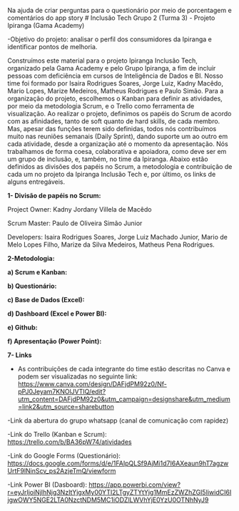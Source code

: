 Na ajuda de criar perguntas para o questionário  por meio de porcentagem  e comentários  do app story # Inclusão Tech Grupo 2 (Turma 3) - Projeto Ipiranga (Gama Academy)

-Objetivo do projeto: analisar o perfil dos consumidores da Ipiranga e identificar pontos de melhoria.

Construímos este material para o projeto Ipiranga Inclusão Tech, organizado pela Gama Academy e pelo Grupo Ipiranga, a fim de incluir pessoas com deficiência em cursos de Inteligência de Dados e BI. Nosso time foi formado por Isaira Rodrigues Soares, Jorge Luiz, Kadny Macêdo, Mario Lopes, Marize Medeiros, Matheus Rodrigues e Paulo Simão. Para a organização do projeto, escolhemos o Kanban para definir as atividades, por meio da metodologia Scrum, e o Trello como ferramenta de visualização. Ao realizar o projeto, definimos os papéis do Scrum de acordo com as afinidades, tanto de soft quanto de hard skills, de cada membro. Mas, apesar das funções terem sido definidas, todos nós contribuímos muito nas reuniões semanais (Daily Sprint), dando suporte um ao outro em cada atividade,  desde a organização até o momento da apresentação. Nós trabalhamos de forma coesa, colaborativa e apoiadora, como deve ser em um grupo de inclusão, e, também, no time da Ipiranga. Abaixo estão definidos as divisões dos papéis no Scrum, a metodologia e contribuição de cada um no projeto da Ipiranga Inclusão Tech e, por último, os links de alguns entregáveis. 

**1- Divisão de papéis no Scrum:** 

Project Owner: Kadny Jordany Villela de Macêdo

Scrum Master: Paulo de Oliveira Simão Junior

Developers: Isaira Rodrigues Soares, Jorge Luiz Machado Junior, Mario de Melo Lopes Filho, Marize da Silva Medeiros, Matheus Pena Rodrigues.

**2-Metodologia:** 

**a) Scrum e Kanban:** 

**b) Questionário:**

**c) Base de Dados (Excel):**

**d) Dashboard (Excel e Power BI):**

**e) Github:** 

**f) Apresentação (Power Point):**

**7- Links**
- As contribuições de cada integrante do time estão descritas no Canva e podem ser visualizadas no seguinte link: https://www.canva.com/design/DAFjdPM92z0/Nf-pPJ0Jeyam7KNOlJVTIQ/edit?utm_content=DAFjdPM92z0&utm_campaign=designshare&utm_medium=link2&utm_source=sharebutton

-Link da abertura do grupo whatsapp (canal de comunicação com rapidez)

-Link do Trello (Kanban e Scrum): https://trello.com/b/BA36pW74/atividades

-Link do Google Forms (Questionário): https://docs.google.com/forms/d/e/1FAIpQLSf9AjMi1d7I6AXeaun9hT7agzwUrtF9lNinScv_ps2AzjeTmQ/viewform

-Link Power BI (Dasboard): https://app.powerbi.com/view?r=eyJrIjoiNjlhNjg3NzItYjgxMy00YTI2LTgyZTYtYjg1MmEzZWZhZGI5IiwidCI6IjgwOWY5NGE2LTA0NzctNDM5MC1iODZlLWVhYjE0YzU0OTNhNyJ9

